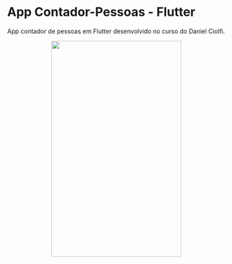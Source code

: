 # App Contador-Pessoas - Flutter

App contador de pessoas em Flutter desenvolvido no curso do Daniel Ciolfi.

<p align="center">
 <img src="https://imgur.com/G9AEQAH.gif" width="300" height="500" />
</p>

